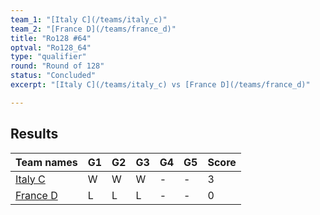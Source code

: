 ```yaml
---
team_1: "[Italy C](/teams/italy_c)"
team_2: "[France D](/teams/france_d)"
title: "Ro128 #64"
optval: "Ro128_64"
type: "qualifier"
round: "Round of 128"
status: "Concluded"
excerpt: "[Italy C](/teams/italy_c) vs [France D](/teams/france_d)"

---
```

## Results

| Team names | G1 | G2 | G3 | G4 | G5 | Score |
| -- | -- | -- | -- | -- | -- | -- |
| [Italy C](/teams/italy_c) | W | W | W | - | - | 3 |
| [France D](/teams/france_d) | L | L | L | - | - | 0 |
